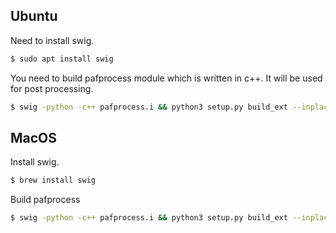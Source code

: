 ## Ubuntu

Need to install swig.

```bash
$ sudo apt install swig
```

You need to build pafprocess module which is written in c++. It will be used for post processing.

```bash
$ swig -python -c++ pafprocess.i && python3 setup.py build_ext --inplace
```

## MacOS

Install swig.

```bash
$ brew install swig
```

Build pafprocess

```bash
$ swig -python -c++ pafprocess.i && python3 setup.py build_ext --inplace
```
